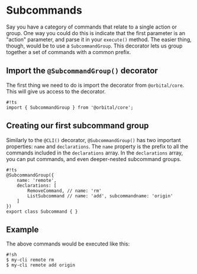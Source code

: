# Subcommands

Say you have a category of commands that relate to a single action or group. One way you could do this is indicate that the first parameter is an "action" parameter, and parse it in your `execute()` method. The easier thing, though, would be to use a `SubcommandGroup`. This decorator lets us group together a set of commands with a common prefix.

## Import the `@SubcommandGroup()` decorator

The first thing we need to do is import the decorator from `@orbital/core`. This will give us access to the decorator.

    #!ts
    import { SubcommandGroup } from '@orbital/core';

## Creating our first subcommand group

Similarly to the `@CLI()` decorator, `@SubcommandGroup()` has two important properties: `name` and `declarations`. The `name` property is the prefix to all the commands included in the `declarations` array. In the `declarations` array, you can put commands, and even deeper-nested subcommand groups.

    #!ts
    @SubcommandGroup({
        name: 'remote',
        declarations: [
            RemoveCommand, // name: 'rm'
            ListSubcommand // name: 'add', subcommandname: 'origin'
        ]
    })
    export class Subcommand { }

## Example

The above commands would be executed like this:

    #!sh
    $ my-cli remote rm
    $ my-cli remote add origin